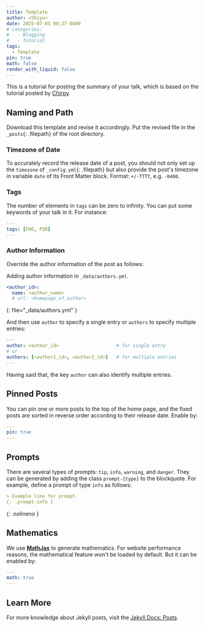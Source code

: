 ```yaml
---
title: Template
author: <Shiyu>
date: 2025-07-05 00:27-0400
# categories:
#   - Blogging
#   - Tutorial
tags:
  - Template
pin: true
math: false
render_with_liquid: false
---
```


This is a tutorial for posting the summary of your talk, which is based on the tutorial posted by [Chirpy](https://chirpy.cotes.page/posts/write-a-new-post/).

## Naming and Path

Download this template and revise it accordingly. Put the revised file in the `_posts`{: .filepath} of the root directory.

### Timezone of Date

To accurately record the release date of a post, you should not only set up the `timezone` of `_config.yml`{: .filepath} but also provide the post's timezone in variable `date` of its Front Matter block. Format: `+/-TTTT`, e.g. `-0400`.

### Tags

The number of elements in `tags` can be zero to infinity. You can put some keywords of your talk in it. For instance:

```yaml
---
tags: [FHE, PIR]
---
```

### Author Information

Override the author information of the post as follows:

Adding author information in `_data/authors.yml`.

```yaml
<author_id>:
  name: <author_name>
  # url: <homepage_of_author>
```
{: file="_data/authors.yml" }

And then use `author` to specify a single entry or `authors` to specify multiple entries:

```yaml
---
author: <author_id>                     # for single entry
# or
authors: [<author1_id>, <author2_id>]   # for multiple entries
---
```

Having said that, the key `author` can also identify multiple entries.


## Pinned Posts

You can pin one or more posts to the top of the home page, and the fixed posts are sorted in reverse order according to their release date. Enable by:

```yaml
---
pin: true
---
```

## Prompts

There are several types of prompts: `tip`, `info`, `warning`, and `danger`. They can be generated by adding the class `prompt-{type}` to the blockquote. For example, define a prompt of type `info` as follows:

```md
> Example line for prompt.
{: .prompt-info }
```
{: .nolineno }


## Mathematics

We use [**MathJax**][mathjax] to generate mathematics. For website performance reasons, the mathematical feature won't be loaded by default. But it can be enabled by:

[mathjax]: https://www.mathjax.org/

```yaml
---
math: true
---
```

[mathjax-exts]: https://docs.mathjax.org/en/latest/input/tex/extensions/index.html

## Learn More

For more knowledge about Jekyll posts, visit the [Jekyll Docs: Posts](https://jekyllrb.com/docs/posts/).
